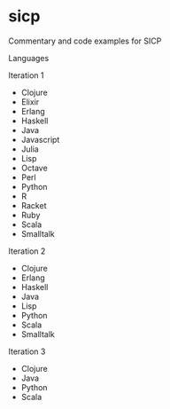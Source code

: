 # sicp
Commentary and code examples for SICP

Languages

Iteration 1
* Clojure
* Elixir
* Erlang
* Haskell
* Java
* Javascript
* Julia
* Lisp
* Octave
* Perl
* Python
* R
* Racket
* Ruby
* Scala
* Smalltalk

Iteration 2
* Clojure
* Erlang
* Haskell
* Java
* Lisp
* Python
* Scala
* Smalltalk

Iteration 3
* Clojure
* Java
* Python
* Scala
